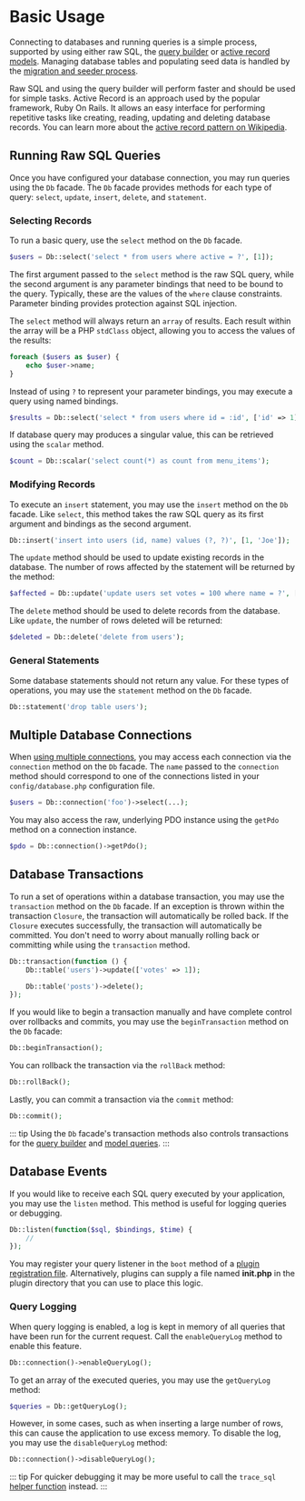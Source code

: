# Basic Usage

Connecting to databases and running queries is a simple process, supported by using either raw SQL, the [query builder](./query.md) or [active record models](./model.md). Managing database tables and populating seed data is handled by the [migration and seeder process](./structure.md).

Raw SQL and using the query builder will perform faster and should be used for simple tasks. Active Record is an approach used by the popular framework, Ruby On Rails. It allows an easy interface for performing repetitive tasks like creating, reading, updating and deleting database records. You can learn more about the [active record pattern on Wikipedia](http://en.wikipedia.org/wiki/Active_record_pattern).

## Running Raw SQL Queries

Once you have configured your database connection, you may run queries using the `Db` facade. The `Db` facade provides methods for each type of query: `select`, `update`, `insert`, `delete`, and `statement`.

### Selecting Records

To run a basic query, use the `select` method on the `Db` facade.

```php
$users = Db::select('select * from users where active = ?', [1]);
```

The first argument passed to the `select` method is the raw SQL query, while the second argument is any parameter bindings that need to be bound to the query. Typically, these are the values of the `where` clause constraints. Parameter binding provides protection against SQL injection.

The `select` method will always return an `array` of results. Each result within the array will be a PHP `stdClass` object, allowing you to access the values of the results:

```php
foreach ($users as $user) {
    echo $user->name;
}
```

Instead of using `?` to represent your parameter bindings, you may execute a query using named bindings.

```php
$results = Db::select('select * from users where id = :id', ['id' => 1]);
```

If database query may produces a singular value, this can be retrieved using the `scalar` method.

```php
$count = Db::scalar('select count(*) as count from menu_items');
```

### Modifying Records

To execute an `insert` statement, you may use the `insert` method on the `Db` facade. Like `select`, this method takes the raw SQL query as its first argument and bindings as the second argument.

```php
Db::insert('insert into users (id, name) values (?, ?)', [1, 'Joe']);
```

The `update` method should be used to update existing records in the database. The number of rows affected by the statement will be returned by the method:

```php
$affected = Db::update('update users set votes = 100 where name = ?', ['John']);
```

The `delete` method should be used to delete records from the database. Like `update`, the number of rows deleted will be returned:

```php
$deleted = Db::delete('delete from users');
```

### General Statements

Some database statements should not return any value. For these types of operations, you may use the `statement` method on the `Db` facade.

```php
Db::statement('drop table users');
```

## Multiple Database Connections

When [using multiple connections](../../setup/database-config.md), you may access each connection via the `connection` method on the `Db` facade. The `name` passed to the `connection` method should correspond to one of the connections listed in your `config/database.php` configuration file.

```php
$users = Db::connection('foo')->select(...);
```

You may also access the raw, underlying PDO instance using the `getPdo` method on a connection instance.

```php
$pdo = Db::connection()->getPdo();
```

## Database Transactions

To run a set of operations within a database transaction, you may use the `transaction` method on the `Db` facade. If an exception is thrown within the transaction `Closure`, the transaction will automatically be rolled back. If the `Closure` executes successfully, the transaction will automatically be committed. You don't need to worry about manually rolling back or committing while using the `transaction` method.

```php
Db::transaction(function () {
    Db::table('users')->update(['votes' => 1]);

    Db::table('posts')->delete();
});
```

If you would like to begin a transaction manually and have complete control over rollbacks and commits, you may use the `beginTransaction` method on the `Db` facade:

```php
Db::beginTransaction();
```

You can rollback the transaction via the `rollBack` method:

```php
Db::rollBack();
```

Lastly, you can commit a transaction via the `commit` method:

```php
Db::commit();
```

::: tip
Using the `Db` facade's transaction methods also controls transactions for the [query builder](./query.md) and [model queries](./model.md).
:::

## Database Events

If you would like to receive each SQL query executed by your application, you may use the `listen` method. This method is useful for logging queries or debugging.

```php
Db::listen(function($sql, $bindings, $time) {
    //
});
```

You may register your query listener in the `boot` method of a [plugin registration file](../extending.md). Alternatively, plugins can supply a file named **init.php** in the plugin directory that you can use to place this logic.

### Query Logging

When query logging is enabled, a log is kept in memory of all queries that have been run for the current request. Call the `enableQueryLog` method to enable this feature.

```php
Db::connection()->enableQueryLog();
```

To get an array of the executed queries, you may use the `getQueryLog` method:

```php
$queries = Db::getQueryLog();
```

However, in some cases, such as when inserting a large number of rows, this can cause the application to use excess memory. To disable the log, you may use the `disableQueryLog` method:

```php
Db::connection()->disableQueryLog();
```

::: tip
For quicker debugging it may be more useful to call the `trace_sql` [helper function](../services/log.md) instead.
:::
